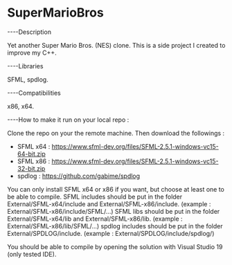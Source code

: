 # SuperMarioBros

----Description

Yet another Super Mario Bros. (NES) clone.
This is a side project I created to improve my C++.


----Libraries

SFML, spdlog.


----Compatibilities

x86, x64.


----How to make it run on your local repo :

Clone the repo on your the remote machine. Then download the followings :
- SFML x64 : https://www.sfml-dev.org/files/SFML-2.5.1-windows-vc15-64-bit.zip
- SFML x86 : https://www.sfml-dev.org/files/SFML-2.5.1-windows-vc15-32-bit.zip
- spdlog : https://github.com/gabime/spdlog

You can only install SFML x64 or x86 if you want, but choose at least one to be able to compile.
SFML includes should be put in the folder External/SFML-x64/include and External/SFML-x86/include. (example : External/SFML-x86/include/SFML/...)
SFML libs should be put in the folder External/SFML-x64/lib and External/SFML-x86/lib. (example : External/SFML-x86/lib/SFML/...)
spdlog includes should be put in the folder External/SPDLOG/include. (example : External/SPDLOG/include/spdlog/)

You should be able to compile by opening the solution with Visual Studio 19 (only tested IDE).